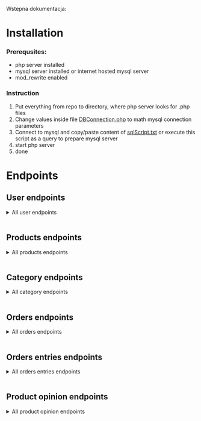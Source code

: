 Wstepna dokumentacja:

# Installation

### Prerequsites:
 - php server installed
 - mysql server installed or internet hosted mysql server
 - mod_rewrite enabled

### Instruction
 1) Put everything from repo to directory, where php server looks for .php files
 2) Change values inside file [DBConnection.php](DBConnection.php) to math mysql connection parameters
 3) Connect to mysql and copy/paste content of [sqlScript.txt](sqlScript.txt) or execute this script as a query to prepare mysql server
 4) start php server
 5) done


# Endpoints

## User endpoints
<details>
<summary>All user endpoints</summary>


### POST
 - register - register user </br> <details>
        <summary>body</summary>

        ```
        {
            "email" : "example@email.com",
            "first_name":"user_name",
            "last_name": "user_last_name",
            "age": 25,
            "address": "krakow",
            "password":"yooo"
        }
        ```
    </details>
 - login - login for registered user </br> <details>
        <summary>body</summary>

        ```
        {
            "email" : "example@email.com",
            "password":"yooo"
        }
        ```
    </details>

### GET
 - me - prints all information about current user

</details>

</br>

## Products endpoints

<details>
<summary>All products endpoints</summary>


### POST
 - products - inserts new product </br> <details>
        <summary>body</summary>

        ```
        {
            "name": "vn5",
            "category_id": 31,
            "alcohol_content": 99.5,
            "description": "zz",
            "country_origin_id": 25,
            "price": 100.99,
            "available_amount": 100,
            "rating": 4
        }
        ```
    </details>

### GET
 - products - returns list of products, allows also to specify page and limit, or filters field, where available filters are:
   - name - string, search by name
   - price_min - float, minimal price
   - price_max - float, maximum price
   - alcohol_content_min - int, minimal content of an alcohol
   - alcohol_content_max - int, maximal content of an alcohol
   - category_id - int, by category
 - products/{id} - return single product, where product id is {id}, {id} is integer

### PUT
 - products/{id} - {id} is int, edits product with given id </br> <details>
        <summary>body</summary>

        ```
        {
            "name": "UpdatedProduct",
            "price": 9.99,
            "available_amount": 100,
            "rating": 4
        }
        ```
    </details>

### DELETE
 - products/{id} - {id} is int, removes product with given id

</details>

</br>

## Category endpoints

<details>
<summary>All category endpoints</summary>


### POST
 - categories - inserts new category </br> <details>
        <summary>body</summary>

        ```
        {
            "name": "wóda",
            "description": "kopie mocno"
        }
        ```
    </details>

### GET
 - categories - returns list of categories

### DELETE
 - categories/{id} - {id} is int, removes category with given id

</details>

</br>

## Orders endpoints

<details>
<summary>All orders endpoints</summary>

</br>

#### Available order states:
 - 0 - ORDER_STARTED
 - 1 - AWAITING_PAYMENT
 - 2 - PAYMENT_FAILED
 - 3 - ORDER_FINISHED

</br>

### POST
 - orders - inserts new order </br> <details>
        <summary>body</summary>

        ```
        {
            "order_date": "2023-06-15 14:25:45",
            "user_id": 36,
            "state_id": 0
        }
        ```
    </details>

### GET
 - orders - returns list of user orders
 - orders/{id} - returns order with specified id

### PUT
 - orders/{id} - {id} is int, edits order with given id </br> <details>
        <summary>body</summary>

        ```
        {
            "order_date": "2023-06-15 14:45:45"
        }
        ```
    </details>


### DELETE
 - orders/{id} - {id} is int, removes order with given id

</details>

</br>

## Orders entries endpoints

<details>
<summary>All orders entries endpoints</summary>


### POST
 - orders_entries/{id} - {id} is int (order id), inserts new order entry for given order id </br> <details>
        <summary>body</summary>

        ```
        {
            "order_id": 12,
            "amount": 10,
            "product_id": 40,
            "historic_price": 33
        }
        ```
    </details>

### GET
 - orders_entries/{id} - {id} as int (order id), returns all entries per order id

### PUT
 - orders_entries/{id} - {id} is int, edits order entry with given id </br> <details>
        <summary>body</summary>

        ```
        {
            "product_id": 40,
            "historic_price": 33
        }
        ```
    </details>


### DELETE
 - orders_entries/{id} - {id} is int, removes order entry with given id

</details>

</br>

## Product opinion endpoints

<details>
<summary>All product opinion endpoints</summary>


### POST
 - product_opinions - inserts new product opinion </br> <details>
        <summary>body</summary>

        ```
        {
            "product_id": 40,
            "user_id": 36,
            "rate": 4,
            "description": "niestety, walory smakowe pozostawiają wiele do życzenia",
            "opinion_date":"2023-06-15 14:25:45"
        }
        ```
    </details>

### GET
 - product_opinions/{id} - {id} as int (product id), returns all opinions per product id

### PUT
 - product_opinions/{id} - {id} is int, edits opinion with given id </br> <details>
        <summary>body</summary>

        ```
        {
            "description": "tani trunek na imprezy"
        }
        ```
    </details>


### DELETE
 - product_opinions/{id} - {id} is int, removes opinion with given id

</details>
